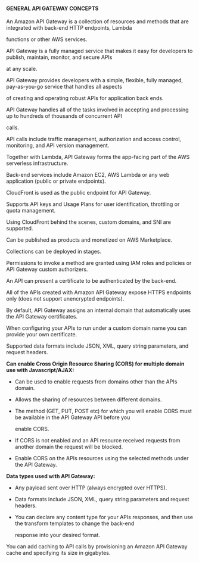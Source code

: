 #### GENERAL API GATEWAY CONCEPTS


An Amazon API Gateway is a collection of resources and methods that are integrated with back-end HTTP endpoints, Lambda

functions or other AWS services.


API Gateway is a fully managed service that makes it easy for developers to publish, maintain, monitor, and secure APIs

at any scale.


API Gateway provides developers with a simple, flexible, fully managed, pay-as-you-go service that handles all aspects

of creating and operating robust APIs for application back ends.


API Gateway handles all of the tasks involved in accepting and processing up to hundreds of thousands of concurrent API

calls.


API calls include traffic management, authorization and access control, monitoring, and API version management.


Together with Lambda, API Gateway forms the app-facing part of the AWS serverless infrastructure.


Back-end services include Amazon EC2, AWS Lambda or any web application (public or private endpoints).


CloudFront is used as the public endpoint for API Gateway.


Supports API keys and Usage Plans for user identification, throttling or quota management.


Using CloudFront behind the scenes, custom domains, and SNI are supported.


Can be published as products and monetized on AWS Marketplace.


Collections can be deployed in stages.


Permissions to invoke a method are granted using IAM roles and policies or API Gateway custom authorizers.


An API can present a certificate to be authenticated by the back-end.


All of the APIs created with Amazon API Gateway expose HTTPS endpoints only (does not support unencrypted endpoints).


By default, API Gateway assigns an internal domain that automatically uses the API Gateway certificates.


When configuring your APIs to run under a custom domain name you can provide your own certificate.


Supported data formats include JSON, XML, query string parameters, and request headers.


**Can enable Cross Origin Resource Sharing (CORS) for multiple domain use with Javascript/AJAX:**


- Can be used to enable requests from domains other than the APIs domain.

- Allows the sharing of resources between different domains.



- The method (GET, PUT, POST etc) for which you will enable CORS must be available in the API Gateway API before you

  enable CORS.

- If CORS is not enabled and an API resource received requests from another domain the request will be blocked.

- Enable CORS on the APIs resources using the selected methods under the API Gateway.


**Data types used with API Gateway:**


- Any payload sent over HTTP (always encrypted over HTTPS).

- Data formats include JSON, XML, query string parameters and request headers.

- You can declare any content type for your APIs responses, and then use the transform templates to change the back-end

  response into your desired format.


You can add caching to API calls by provisioning an Amazon API Gateway cache and specifying its size in gigabytes.

